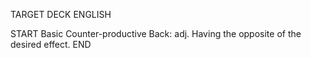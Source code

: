 TARGET DECK
ENGLISH

START
Basic
Counter-productive
Back: adj. Having the opposite of the desired effect.
END
